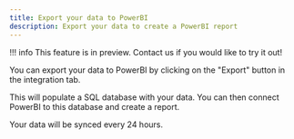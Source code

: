 ```yaml
---
title: Export your data to PowerBI
description: Export your data to create a PowerBI report
---
```



!!! info
    This feature is in preview. Contact us if you would like to try it out!

You can export your data to PowerBI by clicking on the "Export" button in the integration tab.

This will populate a SQL database with your data. You can then connect PowerBI to this database and create a report.

Your data will be synced every 24 hours.